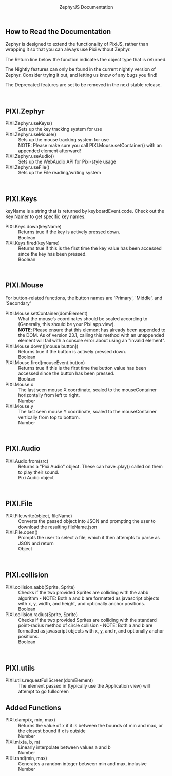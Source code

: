 <header>ZephyrJS Documentation</header><article><h1>How to Read the Documentation</h1><p>Zephyr is designed to extend the functionality of <span id="compatibility" class="nightly">PixiJS</span>,
 rather
 than wrapping it so that you can always use Pixi without Zephyr.</p><p>The <span class="return">Return</span> line below the function indicates the object type that is returned.
 </p><p>The <span class="nightly">Nightly</span> features can only be found in the current nightly version of Zephyr.
 Consider trying it out, and letting us know of any bugs you find!</p><p>The <span class="deprecated">Deprecated</span> features are set to be removed in the next stable release.</p><br><h2>PIXI.Zephyr</h2><dl><dt>PIXI.Zephyr.useKeys()</dt><dd>Sets up the key tracking system for use</dd><dt>PIXI.Zephyr.useMouse()</dt><dd>Sets up the mouse tracking system for use</dd><dd><span class="warning">NOTE</span>: Please make sure you call PIXI.Mouse.setContainer() with an appended
 element afterward!</dd><dt>PIXI.Zephyr.useAudio()</dt><dd>Sets up the WebAudio API for Pixi-style usage</dd><dt>PIXI.Zephyr.useFile()</dt><dd>Sets up the File reading/writing system</dd></dl><br><h2>PIXI.Keys</h2><p>keyName is a string that is returned by keyboardEvent.code. Check out the <a
 href="https://zephyrjs.netlify.app/keyname">Key Namer</a> to get specific key names.</p><dl><dt>PIXI.Keys.down(keyName)</dt><dd>Returns true if the key is actively pressed down.</dd><dd class="return">Boolean</dd><dt>PIXI.Keys.fired(keyName)</dt><dd>Returns true if this is the first time the key value has been accessed since the key has been pressed.
 </dd><dd class="return">Boolean</dd></dl><br><h2 id="PIXI.Mouse">PIXI.Mouse</h2><p>For button-related functions, the button names are 'Primary', 'Middle', and 'Secondary'</p><dl><dt>PIXI.Mouse.setContainer(domElement)</dt><dd>What the mouse’s coordinates should be scaled according to (Generally, this should be your Pixi
 app.view).
 </dd><dd class="warning"><strong>NOTE</strong>: Please ensure that this element has already been appended to the
 DOM.
 As of version 23.1, calling this method with an unappended element will fail with a console error about
 using an "invalid element".</dd><dt>PIXI.Mouse.down([mouse button])</dt><dd>Returns true if the button is actively pressed down.</dd><dd class="return">Boolean</dd><dt>PIXI.Mouse.fired(mouseEvent.button)</dt><dd>Returns true if this is the first time the button value has been accessed since the button has been
 pressed.
 </dd><dd class="return">Boolean</dd><dt>PIXI.Mouse.x</dt><dd>The last seen mouse X coordinate, scaled to the mouseContainer horizontally from left to right.</dd><dd class="return">Number</dd><dt>PIXI.Mouse.y</dt><dd>The last seen mouse Y coordinate, scaled to the mouseContainer vertically from top to bottom.</dd><dd class="return">Number</dd></dl><br><h2>PIXI.Audio</h2><dl><dt>PIXI.Audio.from(src)</dt><dd>Returns a "Pixi Audio" object. These can have .play() called on them to play their sound.</dd><dd class="return">Pixi Audio object</dd></dl><br><h2>PIXI.File</h2><dl><dt>PIXI.File.write(object, fileName)</dt><dd>Converts the passed object into JSON and prompting the user to download the resulting fileName.json</dd><dt>PIXI.File.open()</dt><dd>Prompts the user to select a file, which it then attempts to parse as JSON and return</dd><dd class="return">Object</dd></dl><br><h2>PIXI.collision</h2><dl><dt>PIXI.collision.aabb(Sprite, Sprite)</dt><dd>Checks if the two provided Sprites are colliding with the aabb algorithm - NOTE: Both a and b are
 formatted
 as javascript objects with x, y, width, and height, and optionally anchor positions.</dd><dd class="return">Boolean</dd><dt>PIXI.collision.radius(Sprite, Sprite)</dt><dd>Checks if the two provided Sprites are colliding with the standard point-radius method of circle
 collision -
 NOTE: Both a and b are formatted as javascript objects with x, y, and r, and optionally anchor
 positions.
 </dd><dd class="return">Boolean</dd></dl><br><h2>PIXI.utils</h2><dl><dt>PIXI.utils.requestFullScreen(domElement)</dt><dd>The element passed in (typically use the Application view) will attempt to go fullscreen</dd></dl><h2>Added Functions</h2><dl><dt>PIXI.clamp(x, min, max)</dt><dd>Returns the value of x if it is between the bounds of min and max, or the closest bound if x is outside
 </dd><dd class="return">Number</dd><dt>PIXI.mix(a, b, m)</dt><dd>Linearly interpolate between values a and b</dd><dd class="return">Number</dd><dt>PIXI.rand(min, max)</dt><dd>Generates a random integer between min and max, inclusive</dd><dd class="return">Number</dd></dl></article>